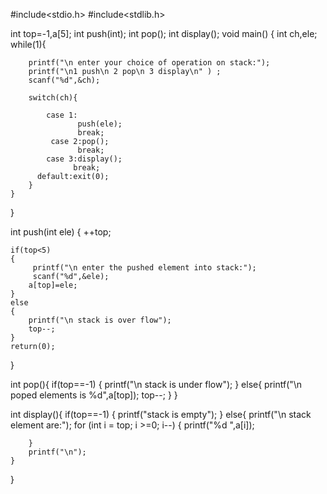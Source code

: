#include<stdio.h> 
#include<stdlib.h> 
 
int top=-1,a[5]; 
int push(int); 
int pop(); 
int display(); 
 void main() 
 { 
    int ch,ele; 
    while(1){ 
 
        printf("\n enter your choice of operation on stack:");
        printf("\n1 push\n 2 pop\n 3 display\n" ) ;
        scanf("%d",&ch); 
       
        switch(ch){ 
            
            case 1: 
                   push(ele); 
                   break; 
             case 2:pop(); 
                   break; 
            case 3:display(); 
                  break; 
          default:exit(0); 
        } 
    } 
} 
 
int push(int ele) 
{ 
    ++top; 
  
    if(top<5) 
    { 
         printf("\n enter the pushed element into stack:"); 
         scanf("%d",&ele); 
        a[top]=ele; 
    } 
    else 
    { 
        printf("\n stack is over flow"); 
        top--; 
    } 
    return(0); 
} 
 
int pop(){ 
    if(top==-1) 
    { 
        printf("\n stack is under flow"); 
    } 
    else{ 
        printf("\n poped elements is %d",a[top]); 
        top--; 
    } 
} 
 
int display(){ 
    if(top==-1) 
    { 
        printf("stack is empty"); 
    } 
    else{ 
        printf("\n stack element are:"); 
        for (int i = top; i >=0; i--) 
        { 
            printf("%d ",a[i]); 
 
        } 
        printf("\n"); 
    } 
}
